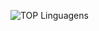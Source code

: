 ![TOP Linguagens](https://github-readme-stats.vercel.app/api/top-langs/?username=alvaroajs&layout=compact&theme=dracula)
